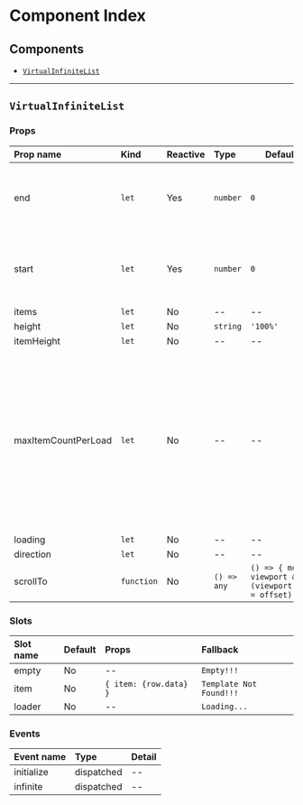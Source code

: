 # Component Index

## Components

- [`VirtualInfiniteList`](#virtualinfinitelist)

---

## `VirtualInfiniteList`

### Props

| Prop name           | Kind                  | Reactive | Type                   | Default value                                                               | Description                                                                                                                                                     |
| :------------------ | :-------------------- | :------- | :--------------------- | --------------------------------------------------------------------------- | --------------------------------------------------------------------------------------------------------------------------------------------------------------- |
| end                 | <code>let</code>      | Yes      | <code>number</code>    | <code>0</code>                                                              | read-only, but visible to consumers via bind:end                                                                                                                |
| start               | <code>let</code>      | Yes      | <code>number</code>    | <code>0</code>                                                              | read-only, but visible to consumers via bind:start                                                                                                              |
| items               | <code>let</code>      | No       | --                     | --                                                                          | --                                                                                                                                                              |
| height              | <code>let</code>      | No       | <code>string</code>    | <code>'100%'</code>                                                         | --                                                                                                                                                              |
| itemHeight          | <code>let</code>      | No       | --                     | --                                                                          | --                                                                                                                                                              |
| maxItemCountPerLoad | <code>let</code>      | No       | --                     | --                                                                          | Maximum number of items loaded per load.<br />The offset after loaded may be significantly shift<br />if the number of items that exceeds this value is loaded. |
| loading             | <code>let</code>      | No       | --                     | --                                                                          | --                                                                                                                                                              |
| direction           | <code>let</code>      | No       | --                     | --                                                                          | --                                                                                                                                                              |
| scrollTo            | <code>function</code> | No       | <code>() => any</code> | <code>() => { mounted && viewport && (viewport.scrollTop = offset) }</code> | --                                                                                                                                                              |

### Slots

| Slot name | Default | Props                              | Fallback                           |
| :-------- | :------ | :--------------------------------- | :--------------------------------- |
| empty     | No      | --                                 | <code>Empty!!!</code>              |
| item      | No      | <code>{ item: {row.data} } </code> | <code>Template Not Found!!!</code> |
| loader    | No      | --                                 | <code>Loading...</code>            |

### Events

| Event name | Type       | Detail |
| :--------- | :--------- | :----- |
| initialize | dispatched | --     |
| infinite   | dispatched | --     |
